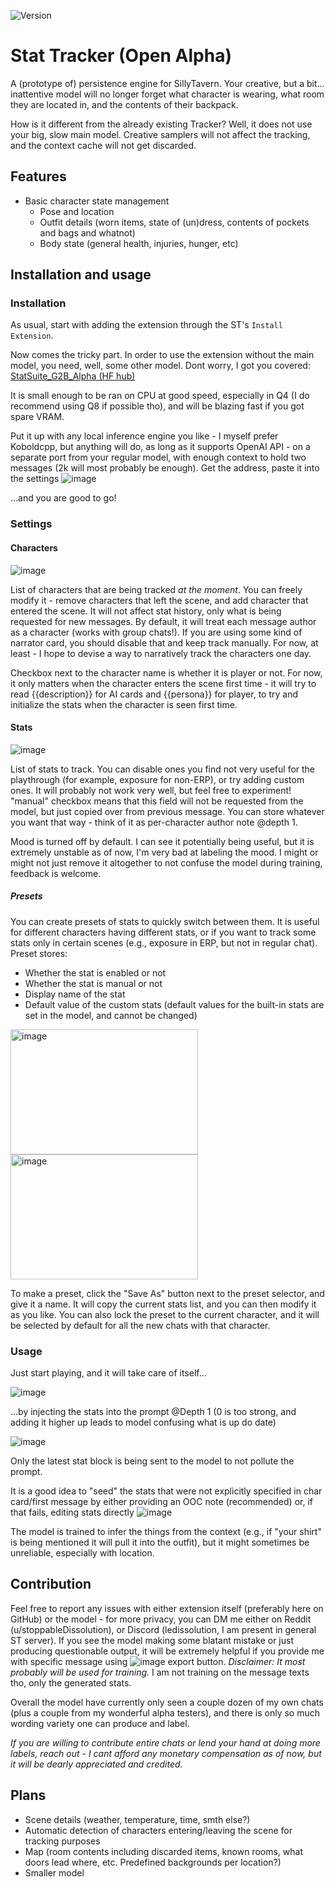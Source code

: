 ![Version](https://img.shields.io/badge/alpha-0.3-orange)

# Stat Tracker (Open Alpha)

A (prototype of) persistence engine for SillyTavern. Your creative, but a bit... inattentive model will no longer forget what character is wearing, what room they are located in, and the contents of their backpack.

How is it different from the already existing Tracker? Well, it does not use your big, slow main model. Creative samplers will not affect the tracking, and the context cache will not get discarded.

## Features

- Basic character state management
	- Pose and location
	- Outfit details (worn items, state of (un)dress, contents of pockets and bags and whatnot)
	- Body state (general health, injuries, hunger, etc)

## Installation and usage

### Installation

As usual, start with adding the extension through the ST's `Install Extension`.

Now comes the tricky part. In order to use the extension without the main model, you need, well, some other model. Dont worry, I got you covered:
[StatSuite_G2B_Alpha (HF hub)](https://huggingface.co/LeDissolution/StatSuite_G2B_Alpha_GGUF)

It is small enough to be ran on CPU at good speed, especially in Q4 (I do recommend using Q8 if possible tho), and will be blazing fast if you got spare VRAM.

Put it up with any local inference engine you like - I myself prefer Koboldcpp, but anything will do, as long as it supports OpenAI API - on a separate port from your regular model, with enough context to hold two messages (2k will most probably be enough). Get the address, paste it into the settings
![image](https://github.com/user-attachments/assets/38b11890-6459-40b0-8e8a-5f50ac35bbcc)

...and you are good to go!

### Settings

#### Characters
![image](https://github.com/user-attachments/assets/8a2d291e-a8eb-4516-842e-4c2a785680a2)

List of characters that are being tracked _at the moment_. You can freely modify it - remove characters that left the scene, and add character that entered the scene. It will not affect stat history, only what is being requested for new messages.
By default, it will treat each message author as a character (works with group chats!). If you are using some kind of narrator card, you should disable that and keep track manually. For now, at least - I hope to devise a way to narratively track the characters one day.

Checkbox next to the character name is whether it is player or not. For now, it only matters when the character enters the scene first time - it will try to read {{description}} for AI cards and {{persona}} for player, to try and initialize the stats when the character is seen first time.

#### Stats
![image](https://github.com/user-attachments/assets/279cae5a-ae3a-4311-888e-9a1af862b9d0)

List of stats to track. You can disable ones you find not very useful for the playthrough (for example, exposure for non-ERP), or try adding custom ones. It will probably not work very well, but feel free to experiment!
"manual" checkbox means that this field will not be requested from the model, but just copied over from previous message. You can store whatever you want that way - think of it as per-character author note @depth 1.

Mood is turned off by default. I can see it potentially being useful, but it is extremely unstable as of now, I'm very bad at labeling the mood. I might or might not just remove it altogether to not confuse the model during training, feedback is welcome.

##### Presets
You can create presets of stats to quickly switch between them. It is useful for different characters having different stats, or if you want to track some stats only in certain scenes (e.g., exposure in ERP, but not in regular chat). Preset stores:
- Whether the stat is enabled or not
- Whether the stat is manual or not
- Display name of the stat
- Default value of the custom stats (default values for the built-in stats are set in the model, and cannot be changed)

<img width="300" height="200" alt="image" src="https://github.com/user-attachments/assets/e609ee3d-1f3d-45d6-b040-045a300a617d" />
<img width="300" height="200" alt="image" src="https://github.com/user-attachments/assets/3c958546-336a-45ad-8754-f28d098a99ba" />

To make a preset, click the "Save As" button next to the preset selector, and give it a name. It will copy the current stats list, and you can then modify it as you like. You can also lock the preset to the current character, and it will be selected by default for all the new chats with that character.

### Usage

Just start playing, and it will take care of itself...

![image](https://github.com/user-attachments/assets/52098649-8f13-482d-bde5-99e688e6f89b)

...by injecting the stats into the prompt @Depth 1 (0 is too strong, and adding it higher up leads to model confusing what is up do date)

![image](https://github.com/user-attachments/assets/b4cbfc38-1e8c-490b-94dc-94eb093c073a)

Only the latest stat block is being sent to the model to not pollute the prompt.

It is a good idea to "seed" the stats that were not explicitly specified in char card/first message by either providing an OOC note (recommended) or, if that fails, editing stats directly
![image](https://github.com/user-attachments/assets/3168e28f-c087-4076-a2d6-fb25ce033f79)

The model is trained to infer the things from the context (e.g., if "your shirt" is being mentioned it will pull it into the outfit), but it might sometimes be unreliable, especially with location.

## Contribution
Feel free to report any issues with either extension itself (preferably here on GitHub) or the model - for more privacy, you can DM me either on Reddit (u/stoppableDissolution), or Discord (ledissolution, I am present in general ST server).
If you see the model making some blatant mistake or just producing questionable output, it will be extremely helpful if you provide me with specific message using ![image](https://github.com/user-attachments/assets/0eb6fd24-050f-435f-890b-d471ff273448) export button. 
*Disclaimer: It most probably will be used for training.* I am not training on the message texts tho, only the generated stats.

Overall the model have currently only seen a couple dozen of my own chats (plus a couple from my wonderful alpha testers), and there is only so much wording variety one can produce and label. 

*If you are willing to contribute entire chats or lend your hand at doing more labels, reach out - I cant afford any monetary compensation as of now, but it will be dearly appreciated and credited.*

## Plans
- Scene details (weather, temperature, time, smth else?)
- Automatic detection of characters entering/leaving the scene for tracking purposes
- Map (room contents including discarded items, known rooms, what doors lead where, etc. Predefined backgrounds per location?)
- Smaller model
